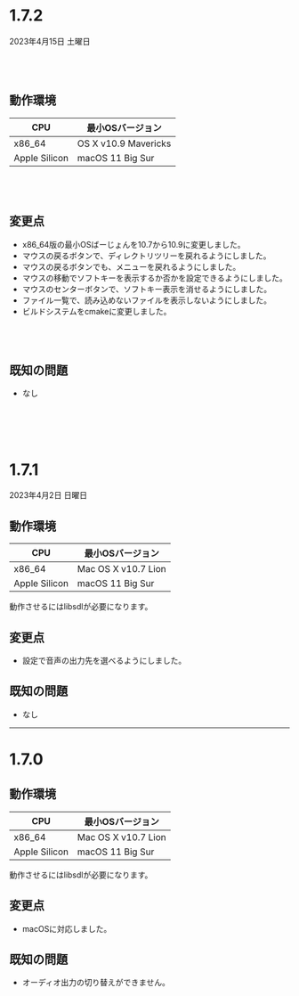 # 1.7.2

2023年4月15日 土曜日

<br/>　

## 動作環境
| CPU           | 最小OSバージョン    |
| ------------- | ------------------- |
| x86_64        | OS X v10.9 Mavericks |
| Apple Silicon | macOS 11 Big Sur    |

<br />　

## 変更点
- x86_64版の最小OSばーじょんを10.7から10.9に変更しました。
- マウスの戻るボタンで、ディレクトリツリーを戻れるようにしました。
- マウスの戻るボタンでも、メニューを戻れるようにしました。
- マウスの移動でソフトキーを表示するか否かを設定できるようにしました。
- マウスのセンターボタンで、ソフトキー表示を消せるようにしました。
- ファイル一覧で、読み込めないファイルを表示しないようにしました。
- ビルドシステムをcmakeに変更しました。

<br />　

## 既知の問題
- なし
<br />　

<br/>　

# 1.7.1

2023年4月2日 日曜日

## 動作環境

| CPU           | 最小OSバージョン    |
| ------------- | ------------------- |
| x86_64        | Mac OS X v10.7 Lion |
| Apple Silicon | macOS 11 Big Sur    |

動作させるにはlibsdlが必要になります。



## 変更点

- 設定で音声の出力先を選べるようにしました。



## 既知の問題

- なし

----

# 1.7.0



## 動作環境

| CPU           | 最小OSバージョン    |
| ------------- | ------------------- |
| x86_64        | Mac OS X v10.7 Lion |
| Apple Silicon | macOS 11 Big Sur    |

動作させるにはlibsdlが必要になります。



## 変更点

- macOSに対応しました。



## 既知の問題

- オーディオ出力の切り替えができません。
